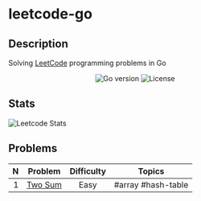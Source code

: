 # leetcode-go

## Description

Solving [LeetCode](https://leetcode.com/) programming problems in Go

<p align='center'>
  <img alt="Go version" src="https://img.shields.io/badge/Go-v1.17-26C2F0">
  <img alt="License" src="https://img.shields.io/github/license/ju-popov/leetcode-go?label=License"></a>
</p>

## Stats

![Leetcode Stats](https://leetcode.card.workers.dev/?username=ju-popov&style=auto)

## Problems

|   N | Problem            | Difficulty | Topics             |
|----:|--------------------|:----------:|--------------------|
|   1 | [Two Sum][two-sum] |    Easy    | #array #hash-table |

[two-sum]: https://github.com/ju-popov/leetcode-go/tree/main/problems/two-sum
